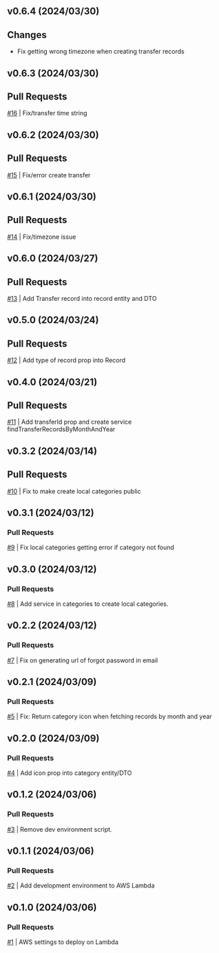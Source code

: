 ## v0.6.4 (2024/03/30)

## Changes
- Fix getting wrong timezone when creating transfer records

## v0.6.3 (2024/03/30)

## Pull Requests
[#16](https://github.com/RafaelMoro/BE_Personal_Finances/pull/16) | Fix/transfer time string

## v0.6.2 (2024/03/30)

## Pull Requests
[#15](https://github.com/RafaelMoro/BE_Personal_Finances/pull/15) | Fix/error create transfer

## v0.6.1 (2024/03/30)

## Pull Requests
[#14](https://github.com/RafaelMoro/BE_Personal_Finances/pull/14) | Fix/timezone issue

## v0.6.0 (2024/03/27)

## Pull Requests
[#13](https://github.com/RafaelMoro/BE_Personal_Finances/pull/13) | Add Transfer record into record entity and DTO

## v0.5.0 (2024/03/24)

## Pull Requests
[#12](https://github.com/RafaelMoro/BE_Personal_Finances/pull/12) | Add type of record prop into Record

## v0.4.0 (2024/03/21)

## Pull Requests
[#11](https://github.com/RafaelMoro/BE_Personal_Finances/pull/11) |  Add transferId prop and create service findTransferRecordsByMonthAndYear

## v0.3.2 (2024/03/14)

## Pull Requests
[#10](https://github.com/RafaelMoro/BE_Personal_Finances/pull/10) |  Fix to make create local categories public

## v0.3.1 (2024/03/12)

### Pull Requests
[#9](https://github.com/RafaelMoro/BE_Personal_Finances/pull/9) |  Fix local categories getting error if category not found

## v0.3.0 (2024/03/12)

### Pull Requests
[#8](https://github.com/RafaelMoro/BE_Personal_Finances/pull/8) |  Add service in categories to create local categories.

## v0.2.2 (2024/03/12)

### Pull Requests
[#7](https://github.com/RafaelMoro/BE_Personal_Finances/pull/7) |  Fix on generating url of forgot password in email

## v0.2.1 (2024/03/09)

### Pull Requests
[#5](https://github.com/RafaelMoro/BE_Personal_Finances/pull/5) | Fix: Return category icon when fetching records by month and year

## v0.2.0 (2024/03/09)

### Pull Requests
[#4](https://github.com/RafaelMoro/BE_Personal_Finances/pull/4) | Add icon prop into category entity/DTO

## v0.1.2 (2024/03/06)

### Pull Requests
[#3](https://github.com/RafaelMoro/BE_Personal_Finances/pull/3) | Remove dev environment script.

## v0.1.1 (2024/03/06)

### Pull Requests
[#2](https://github.com/RafaelMoro/BE_Personal_Finances/pull/2) | Add development environment to AWS Lambda

## v0.1.0 (2024/03/06)

### Pull Requests
[#1](https://github.com/RafaelMoro/BE_Personal_Finances/pull/1) | AWS settings to deploy on Lambda